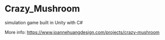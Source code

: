 # Crazy_Mushroom
simulation game built in Unity with C#

More info:
https://www.joannehuangdesign.com/projects/crazy-mushroom
